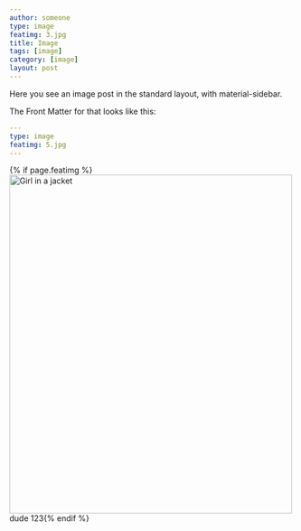 ```yaml
---
author: someone
type: image
featimg: 3.jpg
title: Image
tags: [image]
category: [image]
layout: post
---
```

Here you see an image post in the standard layout, with material-sidebar.

The Front Matter for that looks like this:

```yml
---
type: image
featimg: 5.jpg
---
```
{% if page.featimg %}<img src="{{ page.featimg }}" alt="Girl in a jacket" width="500" height="600">dude 123{% endif %}